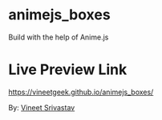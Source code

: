 # animejs_boxes

Build with the help of Anime.js

# Live Preview Link

https://vineetgeek.github.io/animejs_boxes/





By: <a href="https://me.vineetgeek.in">Vineet Srivastav</a>
